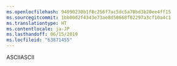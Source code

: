 ```yaml
---
ms.openlocfilehash: 94090230b1f8c256f7ac5dc5a70bd3b20ee4ff15
ms.sourcegitcommit: 1bb00d2f4343e73ae8d58668f02297a3cf10a4c1
ms.translationtype: HT
ms.contentlocale: ja-JP
ms.lasthandoff: 06/15/2019
ms.locfileid: "63871455"
---
```

<span data-ttu-id="a2821-101">ASCII</span><span class="sxs-lookup"><span data-stu-id="a2821-101">ASCII</span></span>